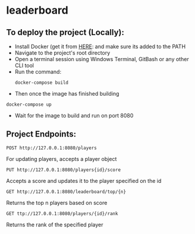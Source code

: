 # leaderboard


## To deploy the project (Locally):<br>
 - Install Docker (get it from [HERE](https://docs.docker.com/get-docker/):  and make sure its added to the PATH
 - Navigate to the project's root directory
 - Open a terminal session using Windows Terminal, GitBash or any other CLI tool 
 - Run the command:<br>
   ```
   docker-compose build
   ```
  -  Then once the image has finished building

   ```
   docker-compose up
   ```
   
 - Wait for the image to build and run on port 8080

## Project Endpoints:<br>
  ```
 POST http://127.0.0.1:8080/players
 ```
   For updating players, accepts a player object
  ```
 PUT http://127.0.0.1:8080/players{id}/score
   ```
   Accepts a score and updates it to the player specified on the id
   ```
 GET http://127.0.0.1:8080/leaderboard/top/{n}
   ```
   Returns the top n players based on score
   
   ```
  GET ttp://127.0.0.1:8080/players/{id}/rank
   ```
  Returns the rank of the specified player


